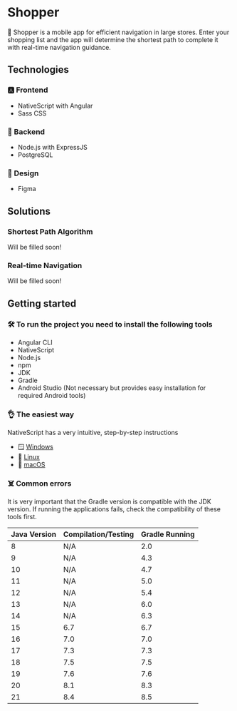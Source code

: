 # Shopper

🛒 Shopper is a mobile app for efficient navigation in large stores. Enter your shopping list and the app will determine the shortest path to complete it with real-time navigation guidance.

## Technologies

### 🅰️ Frontend 
- NativeScript with Angular 
- Sass CSS
### 🍃 Backend 
- Node.js with ExpressJS
- PostgreSQL
### 🎨 Design 
- Figma

## Solutions

### Shortest Path Algorithm

Will be filled soon!

### Real-time Navigation

Will be filled soon!

## Getting started

### 🛠️ To run the project you need to install the following tools
- Angular CLI 
- NativeScript
- Node.js
- npm
- JDK
- Gradle
- Android Studio (Not necessary but provides easy installation for required Android tools)

### 👌 The easiest way 

NativeScript has a very intuitive, step-by-step instructions
- 🪟 [Windows](https://docs.nativescript.org/setup/windows)
- 🐧 [Linux](https://docs.nativescript.org/setup/linux)
- 🍎 [macOS](https://docs.nativescript.org/setup/macos)

### ☠️ Common errors

It is very important that the Gradle version is compatible with the JDK version. If running the applications fails, check the compatibility of these tools first.

| Java Version | Compilation/Testing  | Gradle Running |
|--------------|----------------------|----------------|
| 8            | N/A                  | 2.0            |
| 9            | N/A                  | 4.3            |
| 10           | N/A                  | 4.7            |
| 11           | N/A                  | 5.0            |
| 12           | N/A                  | 5.4            |
| 13           | N/A                  | 6.0            |
| 14           | N/A                  | 6.3            |
| 15           | 6.7                  | 6.7            |
| 16           | 7.0                  | 7.0            |
| 17           | 7.3                  | 7.3            |
| 18           | 7.5                  | 7.5            |
| 19           | 7.6                  | 7.6            |
| 20           | 8.1                  | 8.3            |
| 21           | 8.4                  | 8.5            |
